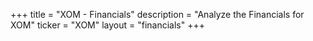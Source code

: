 +++
title = "XOM - Financials"
description = "Analyze the Financials for XOM"
ticker = "XOM"
layout = "financials"
+++

